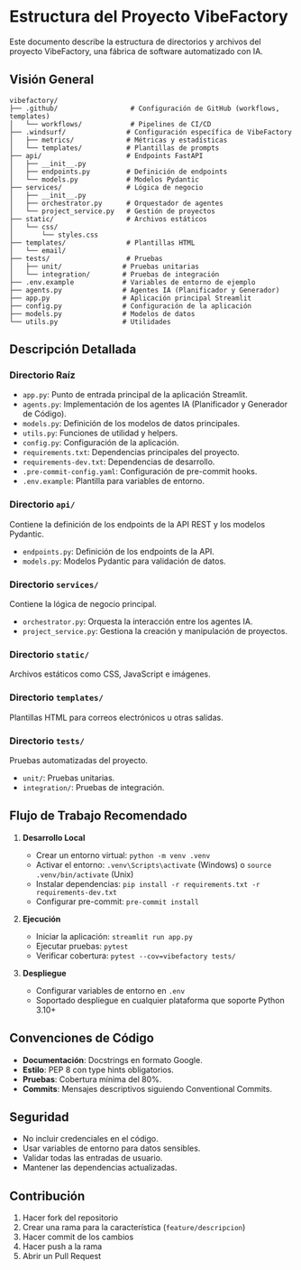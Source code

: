 # Estructura del Proyecto VibeFactory

Este documento describe la estructura de directorios y archivos del proyecto VibeFactory, una fábrica de software automatizado con IA.

## Visión General

```
vibefactory/
├── .github/                  # Configuración de GitHub (workflows, templates)
│   └── workflows/            # Pipelines de CI/CD
├── .windsurf/               # Configuración específica de VibeFactory
│   ├── metrics/             # Métricas y estadísticas
│   └── templates/           # Plantillas de prompts
├── api/                     # Endpoints FastAPI
│   ├── __init__.py
│   ├── endpoints.py         # Definición de endpoints
│   └── models.py            # Modelos Pydantic
├── services/                # Lógica de negocio
│   ├── __init__.py
│   ├── orchestrator.py      # Orquestador de agentes
│   └── project_service.py   # Gestión de proyectos
├── static/                  # Archivos estáticos
│   └── css/
│       └── styles.css
├── templates/               # Plantillas HTML
│   └── email/
├── tests/                   # Pruebas
│   ├── unit/               # Pruebas unitarias
│   └── integration/        # Pruebas de integración
├── .env.example            # Variables de entorno de ejemplo
├── agents.py               # Agentes IA (Planificador y Generador)
├── app.py                  # Aplicación principal Streamlit
├── config.py               # Configuración de la aplicación
├── models.py               # Modelos de datos
└── utils.py                # Utilidades
```

## Descripción Detallada

### Directorio Raíz

- `app.py`: Punto de entrada principal de la aplicación Streamlit.
- `agents.py`: Implementación de los agentes IA (Planificador y Generador de Código).
- `models.py`: Definición de los modelos de datos principales.
- `utils.py`: Funciones de utilidad y helpers.
- `config.py`: Configuración de la aplicación.
- `requirements.txt`: Dependencias principales del proyecto.
- `requirements-dev.txt`: Dependencias de desarrollo.
- `.pre-commit-config.yaml`: Configuración de pre-commit hooks.
- `.env.example`: Plantilla para variables de entorno.

### Directorio `api/`

Contiene la definición de los endpoints de la API REST y los modelos Pydantic.

- `endpoints.py`: Definición de los endpoints de la API.
- `models.py`: Modelos Pydantic para validación de datos.

### Directorio `services/`

Contiene la lógica de negocio principal.

- `orchestrator.py`: Orquesta la interacción entre los agentes IA.
- `project_service.py`: Gestiona la creación y manipulación de proyectos.

### Directorio `static/`

Archivos estáticos como CSS, JavaScript e imágenes.

### Directorio `templates/`

Plantillas HTML para correos electrónicos u otras salidas.

### Directorio `tests/`

Pruebas automatizadas del proyecto.

- `unit/`: Pruebas unitarias.
- `integration/`: Pruebas de integración.

## Flujo de Trabajo Recomendado

1. **Desarrollo Local**
   - Crear un entorno virtual: `python -m venv .venv`
   - Activar el entorno: `.venv\Scripts\activate` (Windows) o `source .venv/bin/activate` (Unix)
   - Instalar dependencias: `pip install -r requirements.txt -r requirements-dev.txt`
   - Configurar pre-commit: `pre-commit install`

2. **Ejecución**
   - Iniciar la aplicación: `streamlit run app.py`
   - Ejecutar pruebas: `pytest`
   - Verificar cobertura: `pytest --cov=vibefactory tests/`

3. **Despliegue**
   - Configurar variables de entorno en `.env`
   - Soportado despliegue en cualquier plataforma que soporte Python 3.10+

## Convenciones de Código

- **Documentación**: Docstrings en formato Google.
- **Estilo**: PEP 8 con type hints obligatorios.
- **Pruebas**: Cobertura mínima del 80%.
- **Commits**: Mensajes descriptivos siguiendo Conventional Commits.

## Seguridad

- No incluir credenciales en el código.
- Usar variables de entorno para datos sensibles.
- Validar todas las entradas de usuario.
- Mantener las dependencias actualizadas.

## Contribución

1. Hacer fork del repositorio
2. Crear una rama para la característica (`feature/descripcion`)
3. Hacer commit de los cambios
4. Hacer push a la rama
5. Abrir un Pull Request

